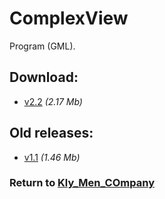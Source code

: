 # ComplexView

Program (GML).

## Download:

- [v2.2](http://klimaleksus.narod.ru/Files/4/ComplexView.rar) _(2.17 Mb)_

## Old releases:

- [v1.1](http://klimaleksus.narod.ru/Files/4/cplx.rar) _(1.46 Mb)_

### Return to [Kly_Men_COmpany](https://github.com/aleksusklim/Kly_Men_COmpany "GitHub: aleksusklim/Kly_Men_COmpany")
